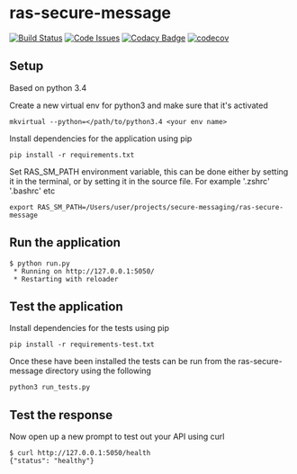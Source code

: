 # ras-secure-message
[![Build Status](https://travis-ci.org/ONSdigital/ras-secure-message.svg?branch=master)](https://travis-ci.org/ONSdigital/ras-secure-message) [![Code Issues](https://www.quantifiedcode.com/app/project/d02278acae1a498bae910f4eeac7c96f/badge.svg)](https://www.quantifiedcode.com/app/project/d02278acae1a498bae910f4eeac7c96f) [![Codacy Badge](https://api.codacy.com/project/badge/Grade/94d065784ec14ed4aba8aeb4f36ce10a)](https://www.codacy.com/app/ONSDigital/ras-secure-message)
[![codecov](https://codecov.io/gh/ONSdigital/ras-secure-message/branch/master/graph/badge.svg)](https://codecov.io/gh/ONSdigital/ras-secure-message)


## Setup
Based on python 3.4

Create a new virtual env for python3 and make sure that it's activated

```
mkvirtual --python=</path/to/python3.4 <your env name>
```

Install dependencies for the application using pip

```
pip install -r requirements.txt
```

Set RAS_SM_PATH environment variable, this can be done either by setting it in the terminal,
or by setting it in the source file. For example '.zshrc' '.bashrc' etc

```
export RAS_SM_PATH=/Users/user/projects/secure-messaging/ras-secure-message
```

Run the application
-------------------
```
$ python run.py
 * Running on http://127.0.0.1:5050/
 * Restarting with reloader
```

Test the application
--------------------
Install dependencies for the tests using pip

```
pip install -r requirements-test.txt
```
Once these have been installed the tests can be run from the ras-secure-message directory using the following
```
python3 run_tests.py
```

Test the response
-----------------

Now open up a new prompt to test out your API using curl
```
$ curl http://127.0.0.1:5050/health
{"status": "healthy"}
```
